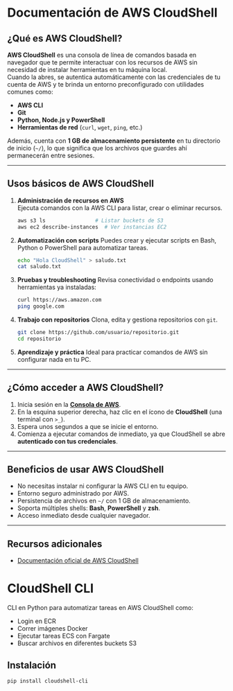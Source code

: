 # Documentación de AWS CloudShell

## ¿Qué es AWS CloudShell?

**AWS CloudShell** es una consola de línea de comandos basada en navegador que te permite interactuar con los recursos de AWS sin necesidad de instalar herramientas en tu máquina local.  
Cuando la abres, se autentica automáticamente con las credenciales de tu cuenta de AWS y te brinda un entorno preconfigurado con utilidades comunes como:

- **AWS CLI**
- **Git**
- **Python, Node.js y PowerShell**
- **Herramientas de red** (`curl`, `wget`, `ping`, etc.)

Además, cuenta con **1 GB de almacenamiento persistente** en tu directorio de inicio (`~/`), lo que significa que los archivos que guardes ahí permanecerán entre sesiones.

---

## Usos básicos de AWS CloudShell

1. **Administración de recursos en AWS**  
   Ejecuta comandos con la AWS CLI para listar, crear o eliminar recursos.  
   ```bash
   aws s3 ls                # Listar buckets de S3
   aws ec2 describe-instances  # Ver instancias EC2
   ````

2. **Automatización con scripts**
   Puedes crear y ejecutar scripts en Bash, Python o PowerShell para automatizar tareas.

   ```bash
   echo "Hola CloudShell" > saludo.txt
   cat saludo.txt
   ```

3. **Pruebas y troubleshooting**
   Revisa conectividad o endpoints usando herramientas ya instaladas:

   ```bash
   curl https://aws.amazon.com
   ping google.com
   ```

4. **Trabajo con repositorios**
   Clona, edita y gestiona repositorios con `git`.

   ```bash
   git clone https://github.com/usuario/repositorio.git
   cd repositorio
   ```

5. **Aprendizaje y práctica**
   Ideal para practicar comandos de AWS sin configurar nada en tu PC.

---

## ¿Cómo acceder a AWS CloudShell?

1. Inicia sesión en la **[Consola de AWS](https://console.aws.amazon.com/)**.
2. En la esquina superior derecha, haz clic en el ícono de **CloudShell** (una terminal con `>_`).
3. Espera unos segundos a que se inicie el entorno.
4. Comienza a ejecutar comandos de inmediato, ya que CloudShell se abre **autenticado con tus credenciales**.

---

## Beneficios de usar AWS CloudShell

* No necesitas instalar ni configurar la AWS CLI en tu equipo.
* Entorno seguro administrado por AWS.
* Persistencia de archivos en `~/` con 1 GB de almacenamiento.
* Soporta múltiples shells: **Bash**, **PowerShell** y **zsh**.
* Acceso inmediato desde cualquier navegador.

---

## Recursos adicionales

* [Documentación oficial de AWS CloudShell](https://docs.aws.amazon.com/cloudshell/latest/userguide/welcome.html)

# CloudShell CLI

CLI en Python para automatizar tareas en AWS CloudShell como:
- Login en ECR
- Correr imágenes Docker
- Ejecutar tareas ECS con Fargate
- Buscar archivos en diferentes buckets S3

## Instalación
```sh
pip install cloudshell-cli
```